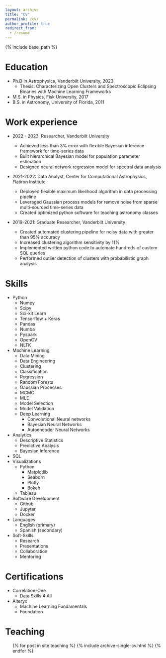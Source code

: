 ```yaml
---
layout: archive
title: "CV"
permalink: /cv/
author_profile: true
redirect_from:
  - /resume
---
```


{% include base_path %}

Education
======
* Ph.D in Astrophysics, Vanderbilt University, 2023
  * Thesis: Characterizing Open Clusters and Spectroscopic Eclipsing Binaries with Machine Learning Frameworks
* M.S. in Physics, Fisk University, 2017
* B.S. in Astronomy, University of Florida, 2011

Work experience
======
* 2022 - 2023: Researcher, Vanderbilt University
  * Achieved less than 3% error with flexible Bayesian inference framework for time-series data
  * Built hierarchical Bayesian model for population parameter estimation
  * Designed neural network regression model for spectral data analysis

* 2021-2022: Data Analyst, Center for Computational Astrophysics, Flatiron Institute
  * Deployed flexible maximum likelihood algorithm in data processing pipeline
  * Leveraged Gaussian process models for remove noise from sparse multi-sourced time-series data
  * Created optimized python software for teaching astronomy classes
  
* 2019-2021: Graduate Researcher, Vanderbilt University
  * Created automated clustering pipeline for noisy data with greater than 95% accuracy
  * Increased clustering algorithm sensitivity by 11%
  * Implemented written python code to automate hundreds of custom SQL queries
  * Performed outlier detection of clusters with probabilistic graph analysis

Skills
======
* Python
  * Numpy
  * Scipy
  * Sci-kit Learn
  * Tensorflow + Keras
  * Pandas
  * Numba
  * Pyspark
  * OpenCV
  * NLTK
* Machine Learning
  * Data Mining
  * Data Engineering
  * Clustering
  * Classification
  * Regression
  * Random Forests
  * Gaussian Processes
  * MCMC
  * MLE
  * Model Selection
  * Model Validation
  * Deep Learning
    * Convolutional Neural networks
    * Bayesian Neural Networks
    * Autoencoder Neural Networks
* Analytics
  * Descriptive Statistics
  * Predictive Analysis
  * Bayesian Inference
* SQL
* Visualizations
  * Python
    * Matplotlib
    * Seaborn
    * Plotly
    * Bokeh
  * Tableau
* Software Development
  * Github
  * Jupyter
  * Docker
* Languages
  * English (primary)
  * Spanish (secondary)
* Soft-Skills
  * Research
  * Presentations
  * Collaboration
  * Mentoring

Certifications
======
* Correlation-One
  * Data Skills 4 All
* Alteryx
  * Machine Learning Fundamentals
  * Foundation


  
Teaching
======
  <ul>{% for post in site.teaching %}
  {% include archive-single-cv.html %}
  {% endfor %}</ul>
  

